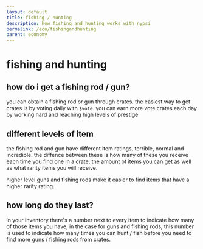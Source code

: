 ```yaml
---
layout: default
title: fishing / hunting
description: how fishing and hunting works with nypsi
permalink: /eco/fishingandhunting
parent: economy
---
```


# fishing and hunting

## how do i get a fishing rod / gun?

you can obtain a fishing rod or gun through crates. the easiest way to get crates is by voting daily with `$vote`. 
you can earn more vote crates each day by working hard and reaching high levels of prestige

## different levels of item

the fishing rod and gun have different item ratings, terrible, normal and incredible. the diffence between these is how many of these you receive 
each time you find one in a crate, the amount of items you can get as well as what rarity items you will receive.

higher level guns and fishing rods make it easier to find items that have a higher rarity rating.

## how long do they last?

in your inventory there's a number next to every item to indicate how many of those items you have, in the case for guns and fishing rods, 
this number is used to indicate how many times you can hunt / fish before you need to find more guns / fishing rods from crates.